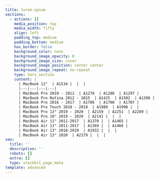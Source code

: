 ```yaml
---
title: lorem-ipsum
sections:
  - actions: []
    media_position: top
    media_width: fifty
    align: left
    padding_top: medium
    padding_bottom: medium
    has_border: false
    background_color: none
    background_image_opacity: 0
    background_image_size: cover
    background_image_position: center center
    background_image_repeat: no-repeat
    type: hero_section
    content: |
      | MacBook 12"  | A1534 |  |  |
      |---|---|---|---|
      | MacBook Pro 2010 - 2012  | A1278  | A1286  | A1297 |
      | MacBook Pro Retina 2012 - 2015  | A1425  | A1502  | A1398 |
      | MacBook Pro 2016 - 2017  | A1706  | A1708  | A1707 |
      | MacBook Pro Touch 2018 - 2019  | A1989  | A1990 |  |
      | MacBook Pro 13" 2019 - 2020  | A2159  | A2251  | A2289 |
      | MacBook Pro 16" 2019 - 2020  | A2141 |  |  |
      | MacBook Air 11" 2011-2017  | A1370 |  | A1465 |
      | MacBook Air 13" 2011-2017  | A1369 |  | A1466 |
      | MacBook Air 13" 2018-2019  | A1932 |  |  |
      | MacBook Air 13" 2020  | A2179 |  |  |
seo:
  title: ''
  description: ''
  robots: []
  extra: []
  type: stackbit_page_meta
template: advanced
---
```

